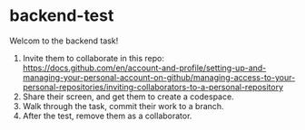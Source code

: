 # backend-test

Welcom to the backend task!

1. Invite them to collaborate in this repo: https://docs.github.com/en/account-and-profile/setting-up-and-managing-your-personal-account-on-github/managing-access-to-your-personal-repositories/inviting-collaborators-to-a-personal-repository
2. Share their screen, and get them to create a codespace.
3. Walk through the task, commit their work to a branch.
4. After the test, remove them as a collaborator.
